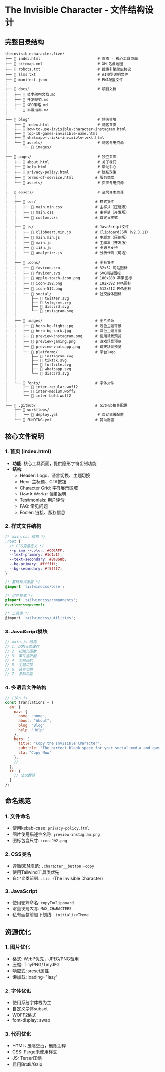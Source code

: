 # The Invisible Character - 文件结构设计

## 完整目录结构

```
theinvisiblecharacter.live/
├── 📄 index.html                          # 首页 - 核心工具页面
├── 📄 sitemap.xml                         # XML站点地图
├── 📄 robots.txt                          # 搜索引擎爬虫协议
├── 📄 llms.txt                            # AI模型说明文件
├── 📄 manifest.json                       # PWA配置文件
│
├── 📂 docs/                               # 项目文档
│   ├── 📄 技术架构文档.md
│   ├── 📄 开发规范.md
│   ├── 📄 SEO策略.md
│   └── 📄 部署指南.md
│
├── 📂 blog/                               # 博客模块
│   ├── 📄 index.html                      # 博客首页
│   ├── 📄 how-to-use-invisible-character-instagram.html
│   ├── 📄 top-10-games-invisible-name.html
│   ├── 📄 whatsapp-tricks-invisible-text.html
│   └── 📂 assets/                         # 博客专用资源
│       └── 📂 images/
│
├── 📂 pages/                              # 独立页面
│   ├── 📄 about.html                      # 关于我们
│   ├── 📄 help.html                       # 帮助中心
│   ├── 📄 privacy-policy.html             # 隐私政策
│   ├── 📄 terms-of-service.html          # 服务条款
│   └── 📂 assets/                         # 页面专用资源
│
├── 📂 assets/                             # 全局静态资源
│   │
│   ├── 📂 css/                           # 样式文件
│   │   ├── 📄 main.min.css               # 主样式（压缩版）
│   │   ├── 📄 main.css                   # 主样式（开发版）
│   │   └── 📄 custom.css                 # 自定义样式
│   │
│   ├── 📂 js/                            # JavaScript文件
│   │   ├── 📄 clipboard.min.js           # ClipboardJS库（v2.0.11）
│   │   ├── 📄 main.min.js                # 主脚本（压缩版）
│   │   ├── 📄 main.js                    # 主脚本（开发版）
│   │   ├── 📄 i18n.js                    # 多语言支持
│   │   └── 📄 analytics.js               # 分析代码（可选）
│   │
│   ├── 📂 icons/                         # 图标文件
│   │   ├── 📄 favicon.ico                # 32x32 网站图标
│   │   ├── 📄 favicon.svg                # SVG网站图标
│   │   ├── 📄 apple-touch-icon.png       # 180x180 苹果图标
│   │   ├── 📄 icon-192.png               # 192x192 PWA图标
│   │   ├── 📄 icon-512.png               # 512x512 PWA图标
│   │   └── 📂 social/                    # 社交媒体图标
│   │       ├── 📄 twitter.svg
│   │       ├── 📄 telegram.svg
│   │       ├── 📄 discord.svg
│   │       └── 📄 instagram.svg
│   │
│   ├── 📂 images/                        # 图片资源
│   │   ├── 📄 hero-bg-light.jpg          # 浅色主题背景
│   │   ├── 📄 hero-bg-dark.jpg           # 深色主题背景
│   │   ├── 📄 preview-instagram.png      # 使用场景预览
│   │   ├── 📄 preview-gaming.png         # 游戏场景预览
│   │   ├── 📄 preview-whatsapp.png       # 聊天场景预览
│   │   └── 📂 platforms/                 # 平台logo
│   │       ├── 📄 instagram.svg
│   │       ├── 📄 tiktok.svg
│   │       ├── 📄 fortnite.svg
│   │       ├── 📄 whatsapp.svg
│   │       └── 📄 discord.svg
│   │
│   └── 📂 fonts/                         # 字体文件
│       ├── 📄 inter-regular.woff2
│       ├── 📄 inter-medium.woff2
│       └── 📄 inter-bold.woff2
│
└── 📂 .github/                           # GitHub相关配置
    ├── 📄 workflows/
    │   └── 📄 deploy.yml                  # 自动部署配置
    └── 📄 FUNDING.yml                    # 赞助配置
```

## 核心文件说明

### 1. 首页 (index.html)
- **功能**: 核心工具页面，提供隐形字符复制功能
- **结构**:
  - Header: Logo、语言切换、主题切换
  - Hero: 主标题、CTA按钮
  - Character Grid: 字符展示区域
  - How it Works: 使用说明
  - Testimonials: 用户评价
  - FAQ: 常见问题
  - Footer: 链接、版权信息

### 2. 样式文件结构
```css
/* main.css 结构 */
:root {
  /* CSS变量定义 */
  --primary-color: #007AFF;
  --text-primary: #1d1d1f;
  --text-secondary: #86868b;
  --bg-primary: #ffffff;
  --bg-secondary: #f5f5f7;
}

/* 基础样式重置 */
@import 'tailwindcss/base';

/* 组件样式 */
@import 'tailwindcss/components';
@custom-components

/* 工具类 */
@import 'tailwindcss/utilities';
```

### 3. JavaScript模块
```javascript
// main.js 结构
// 1. DOM元素缓存
// 2. 初始化函数
// 3. 事件监听器
// 4. 工具函数
// 5. 主题切换
// 6. 语言切换
// 7. 复制功能
```

### 4. 多语言文件结构
```javascript
// i18n.js
const translations = {
  en: {
    nav: {
      home: "Home",
      about: "About",
      blog: "Blog",
      help: "Help"
    },
    hero: {
      title: "Copy the Invisible Character",
      subtitle: "The perfect blank space for your social media and gaming needs",
      cta: "Copy Now"
    },
    // ...
  },
  fr: {
    // 法文翻译
  }
};
```

## 命名规范

### 1. 文件命名
- 使用kebab-case: `privacy-policy.html`
- 图片使用描述性名称: `preview-instagram.png`
- 图标包含尺寸: `icon-192.png`

### 2. CSS类名
- 遵循BEM规范: `.character__button--copy`
- 使用Tailwind工具类优先
- 自定义类前缀: `.tic-` (The Invisible Character)

### 3. JavaScript
- 使用驼峰命名: `copyToClipboard`
- 常量使用大写: `MAX_CHARACTERS`
- 私有函数前缀下划线: `_initializeTheme`

## 资源优化

### 1. 图片优化
- 格式: WebP优先，JPEG/PNG备用
- 压缩: TinyPNG/TinyJPG
- 响应式: srcset属性
- 懒加载: loading="lazy"

### 2. 字体优化
- 使用系统字体栈为主
- 自定义字体subset
- WOFF2格式
- font-display: swap

### 3. 代码优化
- HTML: 压缩空白，删除注释
- CSS: Purge未使用样式
- JS: Terser压缩
- 启用Brotli/Gzip